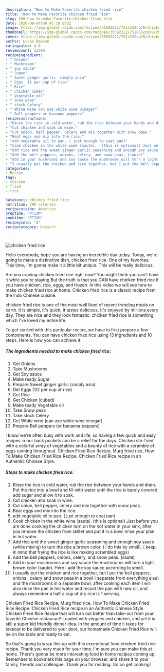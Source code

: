 ```yaml
---
description: "How to Make Favorite chicken fried rice"
title: "How to Make Favorite chicken fried rice"
slug: 550-how-to-make-favorite-chicken-fried-rice
date: 2020-09-07T06:45:38.893Z
image: https://img-global.cpcdn.com/recipes/35592222/751x532cq70/chicken-fried-rice-recipe-main-photo.jpg
thumbnail: https://img-global.cpcdn.com/recipes/35592222/751x532cq70/chicken-fried-rice-recipe-main-photo.jpg
cover: https://img-global.cpcdn.com/recipes/35592222/751x532cq70/chicken-fried-rice-recipe-main-photo.jpg
author: Lucas Dawson
ratingvalue: 4.9
reviewcount: 12399
recipeingredient:
- " Onions"
- " Mushrooms"
- " Soy sauce"
- " Sugar"
- " Sweet ginger garlic  simply asia"
- " Eggs  12 per cup of rice"
- " Rice"
- " Chicken cubed"
- " Vegetable oil"
- " Snow peas"
- " stock Celery"
- " White wine can use white wine vinegar"
- " Bell peppers or bananna peppers"
recipeinstructions:
- "Rinse the rice in cold water, rub the rice between your hands and drain. Put the rice into a bowl and fill with water until the rice is barely covered, add sugar and allow it to soak."
- "Cut chicken and soak in wine."
- "Cut onion, bell pepper, celery and mix together with snow peas."
- "Beat eggs and mix into the rice."
- "add vegetable oil to pan. ( just enough to coat pan)"
- "Cook chicken in the white wine (saute).  (this is optional) Just before you are done cooking the chicken turn on the hot water in your sink, after you remove the chicken from skillet and put it in a bowl rinse your plan in hot water."
- "Add rice and the sweet ginger garlic seasoning and enough soy sauce (while mixing) to turn the rice a brown color. ( I do this by smell). ( keep in mind that frying the rice is like making scrambled eggs)"
- "Add the bell peppers, onions, celery, and snow peas. (saute)"
- "Add in your mushrooms and soy sauce the mushrooms will turn a light brown color (saute). Here I add the soy sauce according to smell."
- "I usually put the chicken and rice together, but I put the bell peppers, onions , celery and snow peas in a bowl ( separate from everything else) and the mushrooms in a separate bowl. after cooking each item I will also rinse the pan in hot water and recoat the pan with new oil, and always remember a half a cup of dry rice is 1 serving."
categories:
- Recipe
tags:
- chicken
- fried
- rice

katakunci: chicken fried rice 
nutrition: 298 calories
recipecuisine: American
preptime: "PT13M"
cooktime: "PT32M"
recipeyield: "3"
recipecategory: Dessert

---
```



![chicken fried rice](https://img-global.cpcdn.com/recipes/35592222/751x532cq70/chicken-fried-rice-recipe-main-photo.jpg)

Hello everybody, hope you are having an incredible day today. Today, we're going to make a distinctive dish, chicken fried rice. One of my favorites. This time, I'm gonna make it a little bit unique. This will be really delicious.

Are you craving chicken fried rice right now? You might think you can&#39;t have it while you&#39;re staying But the truth is that you CAN have chicken fried rice if you have chicken, rice, eggs, and frozen. In this video we will see how to make chicken fried rice at home. Chicken fried rice is a classic recipe from the Indo Chinese cuisine.

chicken fried rice is one of the most well liked of recent trending meals on earth. It is simple, it's quick, it tastes delicious. It's enjoyed by millions every day. They are nice and they look fantastic. chicken fried rice is something which I've loved my entire life.


To get started with this particular recipe, we have to first prepare a few components. You can have chicken fried rice using 13 ingredients and 10 steps. Here is how you can achieve it.

<!--inarticleads1-->

##### The ingredients needed to make chicken fried rice:

1. Get  Onions
1. Take  Mushrooms
1. Get  Soy sauce
1. Make ready  Sugar
1. Prepare  Sweet ginger garlic  (simply asia)
1. Get  Eggs  (1/2 per cup of rice)
1. Get  Rice
1. Get  Chicken (cubed)
1. Make ready  Vegetable oil
1. Take  Snow peas
1. Take  stock Celery
1. Get  White wine (can use white wine vinegar)
1. Prepare  Bell peppers (or bananna peppers)


I know we&#39;re often busy with work and life, so having a few quick and easy recipes in our back pockets can be a relief for the days. Chicken stir-fried with a colorful array of vegetables and a bounty of rice with a scramble of eggs running throughout. Chicken Fried Rice Recipe, Murg fried rice, How To Make Chicken Fried Rice Recipe. Chicken Fried Rice recipe in an Authentic Chinese Style. 

<!--inarticleads2-->

##### Steps to make chicken fried rice:

1. Rinse the rice in cold water, rub the rice between your hands and drain. Put the rice into a bowl and fill with water until the rice is barely covered, add sugar and allow it to soak.
1. Cut chicken and soak in wine.
1. Cut onion, bell pepper, celery and mix together with snow peas.
1. Beat eggs and mix into the rice.
1. add vegetable oil to pan. ( just enough to coat pan)
1. Cook chicken in the white wine (saute).  (this is optional) Just before you are done cooking the chicken turn on the hot water in your sink, after you remove the chicken from skillet and put it in a bowl rinse your plan in hot water.
1. Add rice and the sweet ginger garlic seasoning and enough soy sauce (while mixing) to turn the rice a brown color. ( I do this by smell). ( keep in mind that frying the rice is like making scrambled eggs)
1. Add the bell peppers, onions, celery, and snow peas. (saute)
1. Add in your mushrooms and soy sauce the mushrooms will turn a light brown color (saute). Here I add the soy sauce according to smell.
1. I usually put the chicken and rice together, but I put the bell peppers, onions , celery and snow peas in a bowl ( separate from everything else) and the mushrooms in a separate bowl. after cooking each item I will also rinse the pan in hot water and recoat the pan with new oil, and always remember a half a cup of dry rice is 1 serving.


Chicken Fried Rice Recipe, Murg fried rice, How To Make Chicken Fried Rice Recipe. Chicken Fried Rice recipe in an Authentic Chinese Style. Chicken Fried Rice Recipe that will turn out better than take-out from your favorite Chinese restaurant! Loaded with veggies and chicken, and yet it is still a super kid friendly dinner idea. In the amount of time it takes for takeout to be delivered to your door, our homemade Chicken Fried Rice will be on the table and ready to eat. 

So that's going to wrap this up with this exceptional food chicken fried rice recipe. Thank you very much for your time. I'm sure you can make this at home. There's gonna be more interesting food in home recipes coming up. Remember to bookmark this page on your browser, and share it to your family, friends and colleague. Thank you for reading. Go on get cooking!
